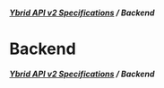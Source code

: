 ##### [**Ybrid API v2 Specifications**](../../) / Backend

# Backend

##### [**Ybrid API v2 Specifications**](../../) / Backend
